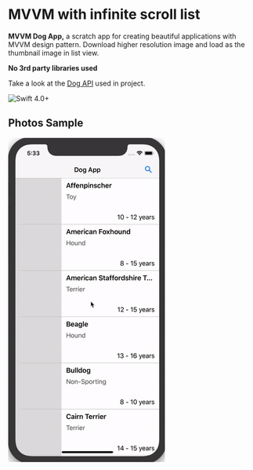 
# MVVM  with infinite scroll list

 **MVVM Dog App,** a scratch app for creating beautiful applications with MVVM design pattern.
 Download higher resolution image and load as the thumbnail image in list view.
 
 
 **No 3rd party libraries used**
 
 Take a look at the [Dog API](https://dog.ceo/dog-api/) used in project.
 
![Swift 4.0+](https://img.shields.io/badge/Swift-4.0%2B-orange.svg)

## Photos Sample


![Photos](/mvvm.gif)


